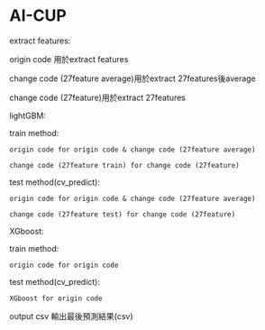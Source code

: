 # AI-CUP

extract features:

  origin code 用於extract features

  change code (27feature average)用於extract 27features後average

  change code (27feature)用於extract 27features

lightGBM:

  train method:
  
    origin code for origin code & change code (27feature average)
    
    change code (27feature train) for change code (27feature)

  test method(cv_predict):
  
    origin code for origin code & change code (27feature average)
    
    change code (27feature test) for change code (27feature)

XGboost:

  train method:
  
    origin code for origin code
  
  test method(cv_predict):
  
    XGboost for origin code

output csv 輸出最後預測結果(csv)


